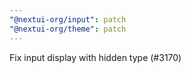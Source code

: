 ```yaml
---
"@nextui-org/input": patch
"@nextui-org/theme": patch
---
```


Fix input display with hidden type (#3170)
